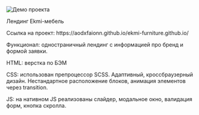 <img src="https://i.ibb.co/89HtRDC/Screenshot-20231101-151530.png" alt="Демо проекта">
<p>Лендинг Ekmi-мебель</p>
<p>Ссылка на проект: https://aodxfaionn.github.io/ekmi-furniture.github.io/ </p>
<p>Функционал: одностраничный лендинг с информацией про бренд и формой заявки.</p>
<p>HTML: верстка по БЭМ</p>
<p>CSS: использован препроцессор SCSS. Адаптивный, кроссбраузерный дизайн. Нестандартное расположение блоков, анимация элементов через transition.</p>
<p>JS: на нативном JS реализованы слайдер, модальное окно, валидация форм, кнопка скролла.</p>
